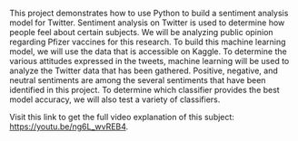This project demonstrates how to use Python to build a sentiment analysis model for Twitter. Sentiment analysis on Twitter is used to determine how people feel about certain subjects. We will be analyzing public opinion regarding Pfizer vaccines for this research. To build this machine learning model, we will use the data that is accessible on Kaggle. To determine the various attitudes expressed in the tweets, machine learning will be used to analyze the Twitter data that has been gathered. Positive, negative, and neutral sentiments are among the several sentiments that have been identified in this project. To determine which classifier provides the best model accuracy, we will also test a variety of classifiers.

Visit this link to get the full video explanation of this subject: https://youtu.be/ng6L_wvREB4.
